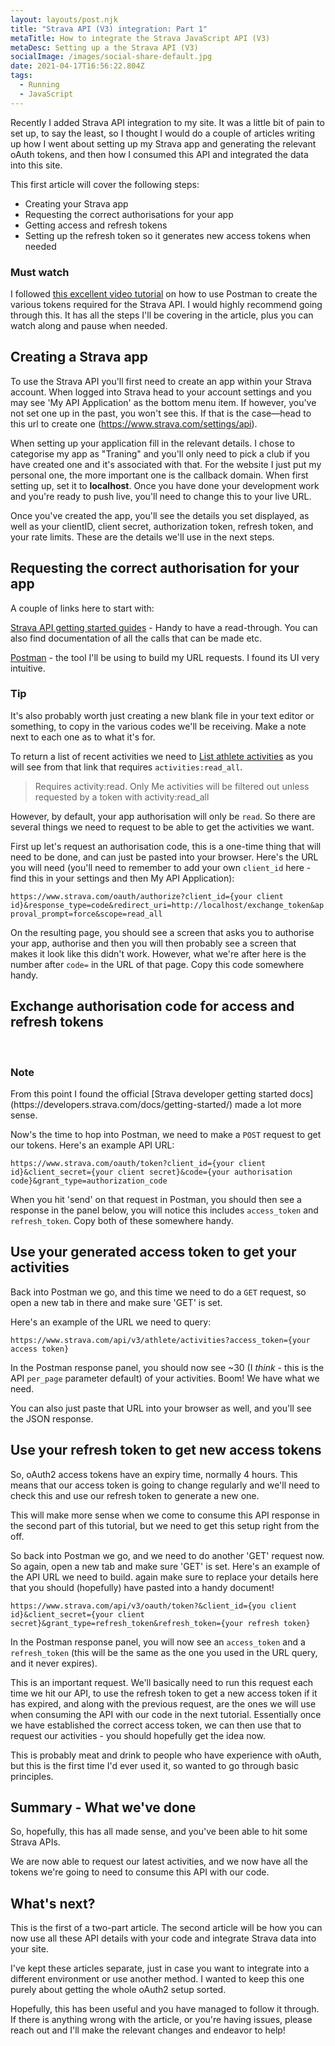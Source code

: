 ```yaml
---
layout: layouts/post.njk
title: "Strava API (V3) integration: Part 1"
metaTitle: How to integrate the Strava JavaScript API (V3)
metaDesc: Setting up a the Strava API (V3)
socialImage: /images/social-share-default.jpg
date: 2021-04-17T16:56:22.804Z
tags:
  - Running
  - JavaScript
---
```

Recently I added Strava API integration to my site. It was a little bit of pain to set up, to say the least, so I thought I would do a couple of articles writing up how I went about setting up my Strava app and generating the relevant oAuth tokens, and then how I consumed this API and integrated the data into this site.

This first article will cover the following steps:

* Creating your Strava app
* Requesting the correct authorisations for your app
* Getting access and refresh tokens
* Setting up the refresh token so it generates new access tokens when needed

<div class="post-note">

<h3><strong>Must watch</strong></h3>

<p>I followed <a href="https://www.youtube.com/watch?v=sgscChKfGyg">this excellent video tutorial</a> on how to use Postman to create the various tokens required for the Strava API. I would highly recommend going through this. It has all the steps I'll be covering in the article, plus you can watch along and pause when needed.</p>

</div>

## Creating a Strava app

To use the Strava API you'll first need to create an app within your Strava account. When logged into Strava head to your account settings and you may see 'My API Application' as the bottom menu item. If however, you've not set one up in the past, you won't see this. If that is the case—head to this url to create one (https://www.strava.com/settings/api).

When setting up your application fill in the relevant details. I chose to categorise my app as "Traning" and you'll only need to pick a club if you have created one and it's associated with that. For the website I just put my personal one, the more important one is the callback domain. When first setting up, set it to <strong>localhost</strong>. Once you have done your development work and you're ready to push live, you'll need to change this to your live URL.

Once you've created the app, you'll see the details you set displayed, as well as your clientID, client secret, authorization token, refresh token, and your rate limits. These are the details we'll use in the next steps.

## Requesting the correct authorisation for your app

A couple of links here to start with:

[Strava API getting started guides](https://developers.strava.com/docs/getting-started/) - Handy to have a read-through. You can also find documentation of all the calls that can be made etc.

[Postman](https://www.postman.com/) - the tool I'll be using to build my URL requests. I found its UI very intuitive.

<div class="post-note">
<h3><strong>Tip</strong></h3>
<p>It's also probably worth just creating a new blank file in your text editor or something, to copy in the various codes we'll be receiving. Make a note next to each one as to what it's for.</p>
</div>

To return a list of recent activities we need to [List athlete activities](https://developers.strava.com/docs/reference/#api-Activities-getLoggedInAthleteActivities) as you will see from that link that requires `activities:read_all`.

> Requires activity:read. Only Me activities will be filtered out unless requested by a token with activity:read_all

However, by default, your app authorisation will only be `read`. So there are several things we need to request to be able to get the activities we want.

First up let's request an authorisation code, this is a one-time thing that will need to be done, and can just be pasted into your browser. Here's the URL you will need (you'll need to remember to add your own `client_id` here - find this in your settings and then My API Application):

`https://www.strava.com/oauth/authorize?client_id={your client id}&response_type=code&redirect_uri=http://localhost/exchange_token&approval_prompt=force&scope=read_all`

On the resulting page, you should see a screen that asks you to authorise your app, authorise and then you will then probably see a screen that makes it look like this didn't work. However, what we're after here is the number after `code=` in the URL of that page. Copy this code somewhere handy.

## Exchange authorisation code for access and refresh tokens
<br>
<div class="post-note">
<h3><strong>Note</strong></h3>
<p>From this point I found the official [Strava developer getting started docs](https://developers.strava.com/docs/getting-started/) made a lot more sense.
</div>

Now's the time to hop into Postman, we need to make a `POST` request to get our tokens. Here's an example API URL:

`https://www.strava.com/oauth/token?client_id={your client id}&client_secret={your client secret}&code={your authorisation code}&grant_type=authorization_code`

When you hit 'send' on that request in Postman, you should then see a response in the panel below, you will notice this includes `access_token` and `refresh_token`. Copy both of these somewhere handy.

## Use your generated access token to get your activities

Back into Postman we go, and this time we need to do a `GET` request, so open a new tab in there and make sure 'GET' is set.

Here's an example of the URL we need to query:

`https://www.strava.com/api/v3/athlete/activities?access_token={your access token}`

In the Postman response panel, you should now see ~30 (I _think_ - this is the API `per_page` parameter default) of your activities. Boom! We have what we need.

You can also just paste that URL into your browser as well, and you'll see the JSON response.

## Use your refresh token to get new access tokens

So, oAuth2 access tokens have an expiry time, normally 4 hours. This means that our access token is going to change regularly and we'll need to check this and use our refresh token to generate a new one.

This will make more sense when we come to consume this API response in the second part of this tutorial, but we need to get this setup right from the off. 

So back into Postman we go, and we need to do another 'GET' request now. So again, open a new tab and make sure 'GET' is set. Here's an example of the API URL we need to build. again make sure to replace your details here that you should (hopefully) have pasted into a handy document!

`https://www.strava.com/api/v3/oauth/token?&client_id={you client id}&client_secret={your client secret}&grant_type=refresh_token&refresh_token={your refresh token}`

In the Postman response panel, you will now see an `access_token` and a `refresh_token` (this will be the same as the one you used in the URL query, and it never expires).

This is an important request. We'll basically need to run this request each time we hit our API, to use the refresh token to get a new access token if it has expired, and along with the previous request, are the ones we will use when consuming the API with our code in the next tutorial. Essentially once we have established the correct access token, we can then use that to request our activities - you should hopefully get the idea now.

This is probably meat and drink to people who have experience with oAuth, but this is the first time I'd ever used it, so wanted to go through basic principles.

## Summary - What we've done

So, hopefully, this has all made sense, and you've been able to hit some Strava APIs.

We are now able to request our latest activities, and we now have all the tokens we're going to need to consume this API with our code.

## What's next?

This is the first of a two-part article. The second article will be how you can now use all these API details with your code and integrate Strava data into your site.

I've kept these articles separate, just in case you want to integrate into a different environment or use another method. I wanted to keep this one purely about getting the whole oAuth2 setup sorted.

Hopefully, this has been useful and you have managed to follow it through. If there is anything wrong with the article, or you're having issues, please reach out and I'll make the relevant changes and endeavor to help!